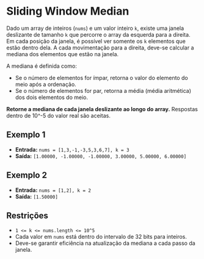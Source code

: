 # Sliding Window Median

Dado um array de inteiros (`nums`) e um valor inteiro `k`, existe uma janela deslizante de tamanho `k` que percorre o array da esquerda para a direita. Em cada posição da janela, é possível ver somente os `k` elementos que estão dentro dela. A cada movimentação para a direita, deve-se calcular a mediana dos elementos que estão na janela.

A mediana é definida como:
- Se o número de elementos for ímpar, retorna o valor do elemento do meio após a ordenação.
- Se o número de elementos for par, retorna a média (média aritmética) dos dois elementos do meio.

**Retorne a mediana de cada janela deslizante ao longo do array.** Respostas dentro de 10^-5 do valor real são aceitas.

## Exemplo 1

- **Entrada:** `nums = [1,3,-1,-3,5,3,6,7], k = 3`
- **Saída:** `[1.00000, -1.00000, -1.00000, 3.00000, 5.00000, 6.00000]`


## Exemplo 2

- **Entrada:** `nums = [1,2], k = 2`
- **Saída:** `[1.50000]`

## Restrições

- `1 <= k <= nums.length <= 10^5`
- Cada valor em `nums` está dentro do intervalo de 32 bits para inteiros.
- Deve-se garantir eficiência na atualização da mediana a cada passo da janela.
